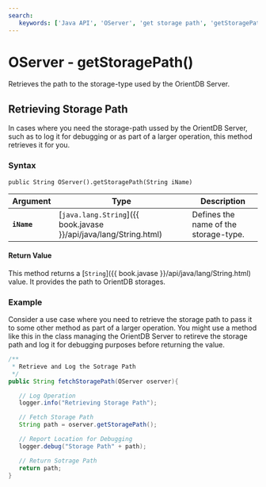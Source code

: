 ```yaml
---
search:
   keywords: ['Java API', 'OServer', 'get storage path', 'getStoragePath']
---
```


# OServer - getStoragePath()

Retrieves the path to the storage-type used by the OrientDB Server.

## Retrieving Storage Path

In cases where you need the storage-path ussed by the OrientDB Server, such as to log it for debugging or as part of a larger operation, this method retrieves it for you.

### Syntax

```
public String OServer().getStoragePath(String iName)
```

| Argument | Type | Description |
|---|---|---|
| **`iName`** | [`java.lang.String`]({{ book.javase }}/api/java/lang/String.html) | Defines the name of the storage-type. |

#### Return Value

This method returns a [`String`]({{ book.javase }}/api/java/lang/String.html) value.  It provides the path to OrientDB storages.


### Example

Consider a use case where you need to retrieve the storage path to pass it to some other method as part of a larger operation.  You might use a method like this in the class managing the OrientDB Server to retireve the storage path and log it for debugging purposes before returning the value. 


```java
/**
 * Retrieve and Log the Sotrage Path 
 */
public String fetchStoragePath(OServer oserver){

   // Log Operation
   logger.info("Retrieving Storage Path");

   // Fetch Storage Path 
   String path = oserver.getStoragePath();

   // Report Location for Debugging
   logger.debug("Storage Path" + path);

   // Return Sotrage Path 
   return path;
}
```

